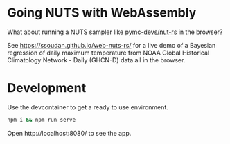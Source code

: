 # Going NUTS with WebAssembly

What about running a NUTS sampler like [pymc-devs/nut-rs](https://github.com/pymc-devs/nuts-rs) in the browser? 

See https://ssoudan.github.io/web-nuts-rs/ for a live demo of a Bayesian regression of daily maximum temperature from NOAA Global Historical Climatology Network - Daily (GHCN-D) data all in the browser.

# Development

Use the devcontainer to get a ready to use environment.

```bash
npm i && npm run serve
```

Open http://localhost:8080/ to see the app.



